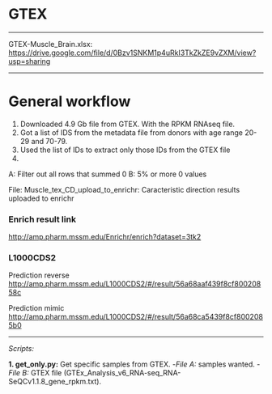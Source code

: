 # GTEX
________________________________________________________________________________________________________________________

GTEX-Muscle_Brain.xlsx: https://drive.google.com/file/d/0Bzv1SNKM1p4uRkI3TkZkZE9vZXM/view?usp=sharing
________________________________________________________________________________________________________________________

# General workflow

1. Downloaded 4.9 Gb file from GTEX. With the RPKM RNAseq file.
2. Got a list of IDS from the metadata file from donors with age range 20-29 and 70-79.
3. Used the list of IDs to extract only those IDs from the GTEX file
4.
  A: Filter out all rows that summed 0 
  B: 5% or more 0 values

File: Muscle_tex_CD_upload_to_enrichr: Caracteristic direction results uploaded to enrichr


### Enrich result link 
  http://amp.pharm.mssm.edu/Enrichr/enrich?dataset=3tk2

### L1000CDS2
  Prediction reverse
  http://amp.pharm.mssm.edu/L1000CDS2/#/result/56a68aaf439f8cf80020858c

  Prediction mimic
  http://amp.pharm.mssm.edu/L1000CDS2/#/result/56a68ca5439f8cf8002085b0

________________________________________________________________________________________________________________________

*Scripts:*

**1. get_only.py:** Get specific samples from GTEX. 
  -*File A:* samples wanted.
  -*File B:* GTEX file (GTEx_Analysis_v6_RNA-seq_RNA-SeQCv1.1.8_gene_rpkm.txt).
